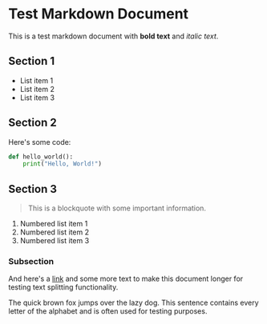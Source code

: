 # Test Markdown Document

This is a test markdown document with **bold text** and *italic text*.

## Section 1
- List item 1
- List item 2
- List item 3

## Section 2
Here's some code:
```python
def hello_world():
    print("Hello, World!")
```

## Section 3
> This is a blockquote with some important information.

1. Numbered list item 1
2. Numbered list item 2
3. Numbered list item 3

### Subsection
And here's a [link](https://example.com) and some more text to make this document longer for testing text splitting functionality.

The quick brown fox jumps over the lazy dog. This sentence contains every letter of the alphabet and is often used for testing purposes.
